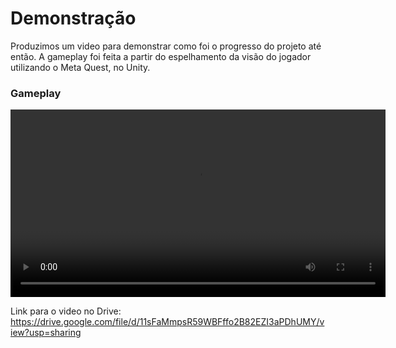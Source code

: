 # Demonstração
Produzimos um video para demonstrar como foi o progresso do projeto até então. A gameplay foi feita a partir do espelhamento da visão do jogador utilizando o Meta Quest, no Unity.

### Gameplay
<video controls width="600">
    <source src="./assets/gameplay.mp4" type="video/mp4" />
    Seu navegador não suporta vídeos.
</video>

Link para o video no Drive: https://drive.google.com/file/d/11sFaMmpsR59WBFffo2B82EZI3aPDhUMY/view?usp=sharing